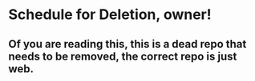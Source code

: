 # Schedule for Deletion, owner!
## Of you are reading this, this is a dead repo that needs to be removed, the correct repo is just web.
